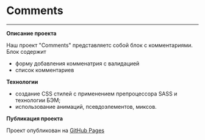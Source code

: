 # Comments

---

**Описание проекта**

Наш проект "Comments" представляетс собой блок с комментариями.
Блок содержит

- форму добавления комменатрия с валидацией
- список комментариев

**Технологии**

- создание CSS стилей с применением препроцессора SASS и технологии БЭМ;
- использование анимаций, псевдоэлементов, миксов.

**Публикация проекта**

Проект опубликован на [GitHub Pages](https://#)
